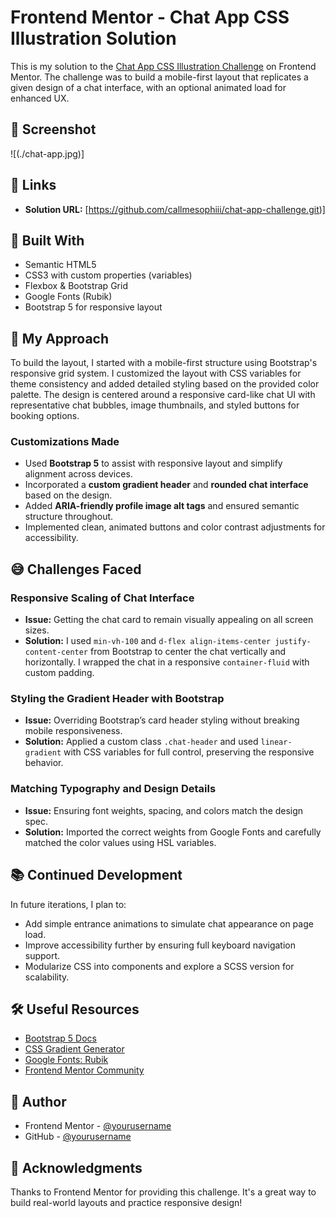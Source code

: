 # Frontend Mentor - Chat App CSS Illustration Solution

This is my solution to the [Chat App CSS Illustration Challenge](https://www.frontendmentor.io/challenges/chat-app-css-illustration-O5auMkFqY) on Frontend Mentor. The challenge was to build a mobile-first layout that replicates a given design of a chat interface, with an optional animated load for enhanced UX.

## 📸 Screenshot

![(./chat-app.jpg)]

## 🔗 Links

- **Solution URL:** [https://github.com/callmesophiii/chat-app-challenge.git)]

## 🔧 Built With

- Semantic HTML5
- CSS3 with custom properties (variables)
- Flexbox & Bootstrap Grid
- Google Fonts (Rubik)
- Bootstrap 5 for responsive layout

## 🚀 My Approach

To build the layout, I started with a mobile-first structure using Bootstrap's responsive grid system. I customized the layout with CSS variables for theme consistency and added detailed styling based on the provided color palette. The design is centered around a responsive card-like chat UI with representative chat bubbles, image thumbnails, and styled buttons for booking options.

### Customizations Made

- Used **Bootstrap 5** to assist with responsive layout and simplify alignment across devices.
- Incorporated a **custom gradient header** and **rounded chat interface** based on the design.
- Added **ARIA-friendly profile image alt tags** and ensured semantic structure throughout.
- Implemented clean, animated buttons and color contrast adjustments for accessibility.

## 😅 Challenges Faced

### Responsive Scaling of Chat Interface

- **Issue:** Getting the chat card to remain visually appealing on all screen sizes.
- **Solution:** I used `min-vh-100` and `d-flex align-items-center justify-content-center` from Bootstrap to center the chat vertically and horizontally. I wrapped the chat in a responsive `container-fluid` with custom padding.

### Styling the Gradient Header with Bootstrap

- **Issue:** Overriding Bootstrap’s card header styling without breaking mobile responsiveness.
- **Solution:** Applied a custom class `.chat-header` and used `linear-gradient` with CSS variables for full control, preserving the responsive behavior.

### Matching Typography and Design Details

- **Issue:** Ensuring font weights, spacing, and colors match the design spec.
- **Solution:** Imported the correct weights from Google Fonts and carefully matched the color values using HSL variables.

## 📚 Continued Development

In future iterations, I plan to:

- Add simple entrance animations to simulate chat appearance on page load.
- Improve accessibility further by ensuring full keyboard navigation support.
- Modularize CSS into components and explore a SCSS version for scalability.

## 🛠 Useful Resources

- [Bootstrap 5 Docs](https://getbootstrap.com/docs/5.3/getting-started/introduction/)
- [CSS Gradient Generator](https://cssgradient.io/)
- [Google Fonts: Rubik](https://fonts.google.com/specimen/Rubik)
- [Frontend Mentor Community](https://www.frontendmentor.io/community)

## 👤 Author

- Frontend Mentor - [@yourusername](https://www.frontendmentor.io/profile/yourusername)
- GitHub - [@yourusername](https://github.com/yourusername)

## 🙌 Acknowledgments

Thanks to Frontend Mentor for providing this challenge. It's a great way to build real-world layouts and practice responsive design!

